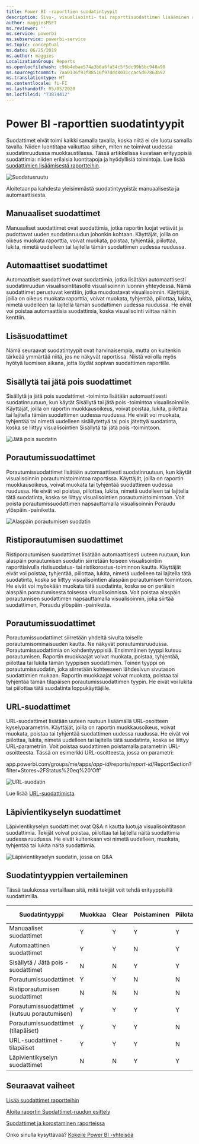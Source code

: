 ```yaml
---
title: Power BI -raporttien suodatintyypit
description: Sivu-, visualisointi- tai raporttisuodattimen lisääminen raporttiin Power BI:ssä
author: maggiesMSFT
ms.reviewer: ''
ms.service: powerbi
ms.subservice: powerbi-service
ms.topic: conceptual
ms.date: 06/25/2019
ms.author: maggies
LocalizationGroup: Reports
ms.openlocfilehash: c96b4ebae574a3b6a6fa54c5f5dc99b5bc948a90
ms.sourcegitcommit: 7aa0136f93f88516f97ddd8031ccac5d07863b92
ms.translationtype: HT
ms.contentlocale: fi-FI
ms.lasthandoff: 05/05/2020
ms.locfileid: "73874412"
---
```

# <a name="types-of-filters-in-power-bi-reports"></a>Power BI -raporttien suodatintyypit

Suodattimet eivät toimi kaikki samalla tavalla, koska niitä ei ole luotu samalla tavalla. Niiden luontitapa vaikuttaa siihen, miten ne toimivat uudessa suodatinruudussa muokkaustilassa. Tässä artikkelissa kuvataan erityyppisiä suodattimia: niiden erilaisia luontitapoja ja hyödyllisiä toimintoja. Lue lisää [suodattimien lisäämisestä raportteihin](power-bi-report-add-filter.md). 

![Suodatusruutu](media/power-bi-report-filter-types/power-bi-filter-pane.png)

Aloitetaanpa kahdesta yleisimmästä suodatintyypistä: manuaalisesta ja automaattisesta.

## <a name="manual-filters"></a>Manuaaliset suodattimet 

Manuaaliset suodattimet ovat suodattimia, jotka raportin luojat vetävät ja pudottavat uuden suodatinruudun johonkin kohtaan. Käyttäjät, joilla on oikeus muokata raporttia, voivat muokata, poistaa, tyhjentää, piilottaa, lukita, nimetä uudelleen tai lajitella tämän suodattimen uudessa ruudussa.

## <a name="automatic-filters"></a>Automaattiset suodattimet 

Automaattiset suodattimet ovat suodattimia, jotka lisätään automaattisesti suodatinruudun visualisointitasolle visualisoinnin luonnin yhteydessä. Nämä suodattimet perustuvat kenttiin, jotka muodostavat visualisoinnin. Käyttäjät, joilla on oikeus muokata raporttia, voivat muokata, tyhjentää, piilottaa, lukita, nimetä uudelleen tai lajitella tämän suodattimen uudessa ruudussa. He eivät voi poistaa automaattisia suodattimia, koska visualisointi viittaa näihin kenttiin.

## <a name="more-advanced-filters"></a>Lisäsuodattimet

Nämä seuraavat suodatintyypit ovat harvinaisempia, mutta on kuitenkin tärkeää ymmärtää niitä, jos ne näkyvät raportissa. Niistä voi olla myös hyötyä luomisen aikana, jotta löydät sopivan suodattimen raportille.

## <a name="include-and-exclude-filters"></a>Sisällytä tai jätä pois suodattimet

Sisällytä ja jätä pois suodattimet -toiminto lisätään automaattisesti suodatinruutuun, kun käytät Sisällytä tai jätä pois -toimintoa visualisoinnille. Käyttäjät, joilla on raportin muokkausoikeus, voivat poistaa, lukita, piilottaa tai lajitella tämän suodattimen uudessa ruudussa. He eivät voi muokata, tyhjentää tai nimetä uudelleen sisällytettyä tai pois jätettyä suodatinta, koska se liittyy visualisointien Sisällytä tai jätä pois -toimintoon.

![Jätä pois suodatin](media/power-bi-report-filter-types/power-bi-filters-exclude.png)

## <a name="drill-down-filters"></a>Porautumissuodattimet

Porautumissuodattimet lisätään automaattisesti suodatinruutuun, kun käytät visualisoinnin porautumistoimintoa raportissa. Käyttäjät, joilla on raportin muokkausoikeus, voivat muokata tai tyhjentää suodattimen uudessa ruudussa. He eivät voi poistaa, piilottaa, lukita, nimetä uudelleen tai lajitella tätä suodatinta, koska se liittyy visualisointien porautumistoimintoon. Voit poista porautumissuodattimen napsauttamalla visualisoinnin Poraudu ylöspäin -painiketta.

![Alaspäin porautumisen suodatin](media/power-bi-report-filter-types/power-bi-filters-drill-down.png)

## <a name="cross-drill-filters"></a>Ristiporautumisen suodattimet

Ristiporautumisen suodattimet lisätään automaattisesti uuteen ruutuun, kun alaspäin porautumisen suodatin siirretään toiseen visualisointiin raporttisivulla ristisuodatus- tai ristikorostus-toiminnon kautta. Käyttäjät eivät voi poistaa, tyhjentää, piilottaa, lukita, nimetä uudelleen tai lajitella tätä suodatinta, koska se liittyy visualisointien alaspäin porautumisen toimintoon. He eivät voi myöskään muokata tätä suodatinta, koska se on peräisin alaspäin porautumisesta toisessa visualisoinnissa. Voit poistaa alaspäin porautumisen suodattimen napsauttamalla visualisoinnin, joka siirtää suodattimen, Poraudu ylöspäin -painiketta.

## <a name="drillthrough-filters"></a>Porautumissuodattimet

Porautumissuodattimet siirretään yhdeltä sivulta toiselle porautumisominaisuuden kautta. Ne näkyvät porautumisruudussa. Porautumissuodattimia on kahdentyyppisiä. Ensimmäinen tyyppi kutsuu porautumisen. Raportin muokkaajat voivat muokata, poistaa, tyhjentää, piilottaa tai lukita tämän tyyppisen suodattimen. Toinen tyyppi on porautumissuodatin, joka siirretään kohteeseen lähdesivun sivutason suodattimien mukaan. Raportin muokkaajat voivat muokata, poistaa tai tyhjentää tämän tilapäisen porautumissuodattimen tyypin. He eivät voi lukita tai piilottaa tätä suodatinta loppukäyttäjille.

## <a name="url-filters"></a>URL-suodattimet

URL-suodattimet lisätään uuteen ruutuun lisäämällä URL-osoitteen kyselyparametrin. Käyttäjät, joilla on raportin muokkausoikeus, voivat muokata, poistaa tai tyhjentää suodattimen uudessa ruudussa. He eivät voi piilottaa, lukita, nimetä uudelleen tai lajitella tätä suodatinta, koska se liittyy URL-parametriin. Voit poistaa suodattimen poistamalla parametrin URL-osoitteesta. Tässä on esimerkki URL-osoitteesta, jossa on parametri:

app.powerbi.com/groups/me/apps/*app-id*/reports/*report-id*/ReportSection?filter=Stores~2FStatus%20eq%20'Off'

![URL-suodatin](media/power-bi-report-filter-types/power-bi-filter-url.png)

Lue lisää [URL-suodattimista](service-url-filters.md).

## <a name="pass-through-filters"></a>Läpivientikyselyn suodattimet

Läpivientikyselyn suodattimet ovat Q&A:n kautta luotuja visualisointitason suodattimia. Tekijät voivat poistaa, piilottaa tai lajitella näitä suodattimia uudessa ruudussa. He eivät kuitenkaan voi nimetä uudelleen, muokata, tyhjentää tai lukita näitä suodattimia.

![Läpivientikyselyn suodatin, jossa on Q&A](media/power-bi-report-filter-types/power-bi-filters-qna.png)

## <a name="comparing-filter-types"></a>Suodatintyyppien vertaileminen

Tässä taulukossa vertaillaan sitä, mitä tekijät voit tehdä erityyppisillä suodattimilla.

| Suodatintyyppi | Muokkaa | Clear | Poistaminen | Piilota | Lukitse | Lajittelu | Nimeä uudelleen |
|----|----|----|----|----|----|----|----|
| Manuaaliset suodattimet | Y | Y | Y | Y | Y | Y | Y |
| Automaattinen suodattimet | Y | Y | N | Y | Y | Y | Y |
| Sisällytä / Jätä pois -suodattimet | N | N | Y | Y | Y | Y | N |
| Porautumissuodattimet | Y | Y | N | N | N | N | N |
| Ristiporautumisen suodattimet | N | N | N | N | N | N | N |
| Porautumissuodattimet (kutsuu porautumisen) | Y | Y | Y | Y | Y | N | N |
| Porautumissuodattimet (tilapäiset) | Y | Y | Y | N | N | N | N |
| URL-suodattimet - tilapäiset | Y | Y | Y | N | N | N | N |
| Läpivientikyselyn suodattimet | N | N | Y | Y | N | Y | N |



## <a name="next-steps"></a>Seuraavat vaiheet

[Lisää suodattimet raportteihin](power-bi-report-add-filter.md)

[Aloita raportin Suodattimet-ruudun esittely](consumer/end-user-report-filter.md)

[Suodattimet ja korostaminen raporteissa](power-bi-reports-filters-and-highlighting.md)

Onko sinulla kysyttävää? [Kokeile Power BI -yhteisöä](https://community.powerbi.com/)

